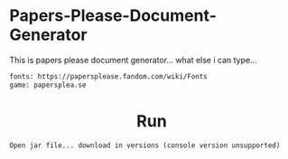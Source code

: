 # Papers-Please-Document-Generator

This is papers please document generator... 
what else i can type...

```diff
fonts: https://papersplease.fandom.com/wiki/Fonts
game: papersplea.se
```

<h1 align="center">Run</h1>

```
Open jar file... download in versions (console version unsupported)
```
